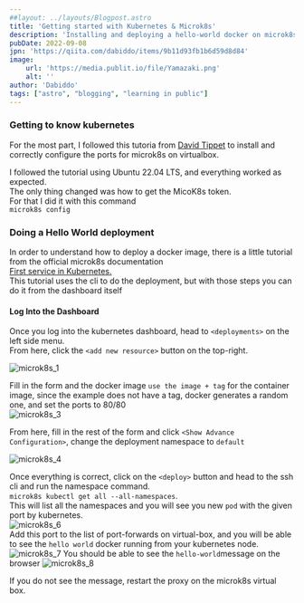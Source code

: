 ```yaml
---
##layout: ../layouts/Blogpost.astro
title: 'Getting started with Kubernetes & Microk8s'
description: 'Installing and deploying a hello-world docker on microk8s.'
pubDate: 2022-09-08
jpn: 'https://qiita.com/dabiddo/items/9b11d93fb1b6d59d8d84'
image:
    url: 'https://media.publit.io/file/Yamazaki.png' 
    alt: ''
author: 'Dabiddo'
tags: ["astro", "blogging", "learning in public"]
---
```


### Getting to know kubernetes

For the most part, I followed this tutoria from <u>[David Tippet](https://blog.tippybits.com/installing-kubernetes-in-virtualbox-3d49f666b4d6)</u>
to install and correctly configure the ports for microk8s on virtualbox.<br/>

I followed the tutorial using Ubuntu 22.04 LTS, and everything worked as expected.<br/>
The only thing changed was how to get the MicoK8s token.<br/>
For that I did it with this command<br/>
`microk8s config`

### Doing a Hello World deployment
In order to understand how to deploy a docker image, there is a little tutorial from the official microk8s documentation<br/>
<u>[First service in Kubernetes](https://ubuntu.com/tutorials/install-a-local-kubernetes-with-microk8s#5-host-your-first-service-in-kubernetes).</u><br/>
This tutorial uses the cli to do the deployment, but with those steps you can do it from the dashboard itself<br/>

#### Log Into the Dashboard
Once you log into the kubernetes dashboard, head to `<deployments>` on the left side menu.<br/>
From here, click the `<add new resource>` button on the top-right.<br/>

<img oncontextmenu="return false;" src="https://media.publit.io/file/w_1280/microk8s_1.png" srcset="https://media.publit.io/file/w_320/microk8s_1.png 320w, https://media.publit.io/file/w_640/microk8s_1.png 640w, https://media.publit.io/file/w_1024/microk8s_1.png 1024w, https://media.publit.io/file/w_1280/microk8s_1.png 1280w" sizes="(max-width: 710px) 100vw,40vw" alt="microk8s_1" />

Fill in the form and the docker image `use the image + tag` for the container image, since the example does not have a tag, docker generates a random one, and set the ports to 80/80<br/>
<img oncontextmenu="return false;" src="https://media.publit.io/file/w_640/microk8s_3.png" srcset="https://media.publit.io/file/w_320/microk8s_3.png 320w, https://media.publit.io/file/w_640/microk8s_3.png 640w" sizes="(max-width: 710px) 100vw,40vw" alt="microk8s_3" />

From here, fill in the rest of the form and click `<Show Advance Configuration>`, change the deployment namespace to `default`<br/>

<img oncontextmenu="return false;" src="https://media.publit.io/file/w_640/microk8s_4.png" srcset="https://media.publit.io/file/w_320/microk8s_4.png 320w, https://media.publit.io/file/w_640/microk8s_4.png 640w" sizes="(max-width: 710px) 100vw,40vw" alt="microk8s_4" />

Once everything is correct, click on the `<deploy>` button and head to the ssh cli and run the namespace command.<br/>
`microk8s kubectl get all --all-namespaces`.<br/>
This will list all the namespaces and you will see you new `pod` with the given port by kubernetes.<br/>
<img oncontextmenu="return false;" src="https://media.publit.io/file/w_1024/microk8s_6.png" srcset="https://media.publit.io/file/w_320/microk8s_6.png 320w, https://media.publit.io/file/w_640/microk8s_6.png 640w, https://media.publit.io/file/w_1024/microk8s_6.png 1024w" sizes="(max-width: 710px) 100vw,40vw" alt="microk8s_6" />
<br/>
Add this port to the list of port-forwards on virtual-box, and you will be able to see the `hello world` docker running from your kubernetes node.
<img oncontextmenu="return false;" src="https://media.publit.io/file/w_640/microk8s_7.png" srcset="https://media.publit.io/file/w_320/microk8s_7.png 320w, https://media.publit.io/file/w_640/microk8s_7.png 640w" sizes="(max-width: 710px) 100vw,50vw" alt="microk8s_7" />
You should be able to see the `hello-world`message on the browser
<img oncontextmenu="return false;" src="https://media.publit.io/file/microk8s_8.png" alt="microk8s_8" />

If you do not see the message, restart the proxy on the microk8s virtual box.
